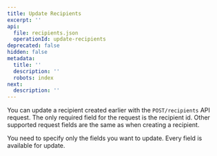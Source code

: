 ```yaml
---
title: Update Recipients
excerpt: ''
api:
  file: recipients.json
  operationId: update-recipients
deprecated: false
hidden: false
metadata:
  title: ''
  description: ''
  robots: index
next:
  description: ''
---
```

You can update a recipient created earlier with the `POST/recipients` API request. The only required field for the request is the recipient id. Other supported request fields are the same as when creating a recipient.

You need to specify only the fields you want to update. Every field is available for update.
